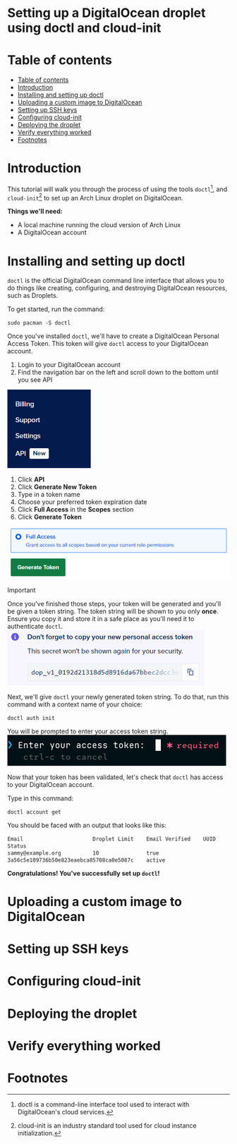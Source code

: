 # Setting up a DigitalOcean droplet using doctl and cloud-init

# Table of contents
- [Table of contents](#table-of-contents)
- [Introduction](#introduction)
- [Installing and setting up doctl](#installing-and-setting-up-doctl)
- [Uploading a custom image to DigitalOcean](#uploading-a-custom-image-to-digitalocean)
- [Setting up SSH keys](#setting-up-ssh-keys)
- [Configuring cloud-init](#configuring-cloud-init)
- [Deploying the droplet](#deploying-the-droplet)
- [Verify everything worked](#verify-everything-worked)
- [Footnotes](#footnotes)

# Introduction
This tutorial will walk you through the process of using the tools `doctl`[^1], and `cloud-init`[^2] to set up an Arch Linux droplet on DigitalOcean. 

**Things we'll need:**
- A local machine running the cloud version of Arch Linux
- A DigitalOcean account

# Installing and setting up doctl
`doctl` is the official DigitalOcean command line interface that allows you to do things like creating, configuring, and destroying DigitalOcean resources, such as Droplets. 

To get started, run the command:
```
sudo pacman -S doctl
```
Once you've installed `doctl`, we'll have to create a DigitalOcean Personal Access Token. This token will give `doctl` access to your DigitalOcean account.

1. Login to your DigitalOcean account
2. Find the navigation bar on the left and scroll down to the bottom until you see API

![screenshot of DigitalOcean navigatin bar pointing to API link](./assets/API.png)
1. Click **API**
2. Click **Generate New Token**
3. Type in a token name
4. Choose your preferred token expiration date
5. Click **Full Access** in the **Scopes** section
6. Click **Generate Token**

![Screenshot of DigitalOcean generate token](./assets/Token.png)

>[!IMPORTANT]
>Once you've finished those steps, your token will be generated and you'll be given a token string. 
>The token string will be shown to you only **once**. Ensure you copy it and store it in a safe place as you'll need it to authenticate `doctl`.
>![Screenshot of token string](/assets/token_string.png)

Next, we'll give `doctl` your newly generated token string. To do that, run this command with a context name of your choice:
```
doctl auth init
```
You will be prompted to enter your access token string.
![Screenshot of token prompt in terminal](/assets/token_prompt.png)

Now that your token has been validated, let's check that `doctl` has access to your DigitalOcean account.

Type in this command:
```
doctl account get
```
You should be faced with an output that looks like this:
```
Email                      Droplet Limit    Email Verified    UUID                                        Status
sammy@example.org          10               true              3a56c5e109736b50e823eaebca85708ca0e5087c    active
```
**Congratulations! You've successfully set up `doctl`!**

# Uploading a custom image to DigitalOcean

# Setting up SSH keys

# Configuring cloud-init

# Deploying the droplet

# Verify everything worked

# Footnotes
[^1]: doctl is a command-line interface tool used to interact with DigitalOcean's cloud services.
[^2]: cloud-init is an industry standard tool used for cloud instance initialization. 